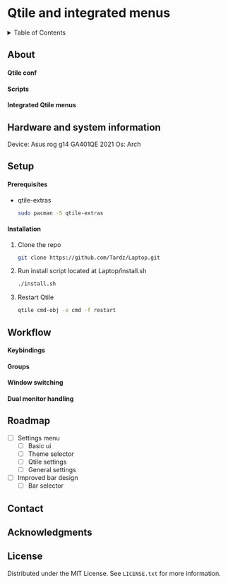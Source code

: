 <a name="readme-top"></a>
<!-- ABOUT THE PROJECT -->
# Qtile and integrated menus
<!-- TABLE OF CONTENTS -->
<details>
  <summary>Table of Contents</summary>
  <ol>
    <li>
      <a href="#About">About</a>
      <ul>
        <li><a href="#QtileConf">Qtile conf</a></li>
        <li><a href="#Scripts">Scripts</a></li>
        <li><a href="#Menus">Integrated Qtile menus</a></li>
      </ul>
    </li>
    <li><a href="#hardware">Hardware and system information</a></li>
    <li>
      <a href="#getting-started">Setup</a>
      <ul>
        <li><a href="#prerequisites">Prerequisites</a></li>
        <li><a href="#installation">Installation</a></li>
      </ul>
    </li>
    <li><a href="#usage">Usage</a></li>
    <li><a href="#roadmap">Roadmap</a></li>
    <li><a href="#license">License</a></li>
    <li><a href="#contact">Contact</a></li>
    <li><a href="#acknowledgments">Acknowledgments</a></li>
  </ol>
</details>

## About

#### Qtile conf

#### Scripts

#### Integrated Qtile menus

## Hardware and system information
Device: Asus rog g14 GA401QE 2021
Os: Arch

## Setup

#### Prerequisites
* qtile-extras

   ```sh
   sudo pacman -S qtile-extras
   ```

#### Installation 
1. Clone the repo

   ```sh
   git clone https://github.com/Tardz/Laptop.git
   ```
   
2. Run install script located at Laptop/install.sh
   
   ```sh
   ./install.sh
   ```
   
3. Restart Qtile
   
   ```sh
   qtile cmd-obj -o cmd -f restart
   ```



<!-- USAGE EXAMPLES -->
## Workflow
#### Keybindings
#### Groups
#### Window switching
#### Dual monitor handling

<!-- ROADMAP -->
## Roadmap

- [ ] Settings menu
    - [ ] Basic ui
    - [ ] Theme selector
    - [ ] Qtile settings
    - [ ] General settings

- [ ] Improved bar design
    - [ ] Bar selector

<!-- CONTACT -->
## Contact

<!-- ACKNOWLEDGMENTS -->
## Acknowledgments

<!-- LICENSE -->
## License

Distributed under the MIT License. See `LICENSE.txt` for more information.

